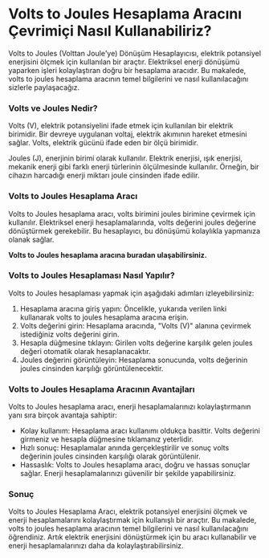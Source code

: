 Volts to Joules Hesaplama Aracını Çevrimiçi Nasıl Kullanabiliriz?
=================================================================

Volts to Joules (Volttan Joule'ye) Dönüşüm Hesaplayıcısı, elektrik potansiyel enerjisini ölçmek için kullanılan bir araçtır. Elektriksel enerji dönüşümü yaparken işleri kolaylaştıran doğru bir hesaplama aracıdır. Bu makalede, volts to joules hesaplama aracının temel bilgilerini ve nasıl kullanılacağını sizlerle paylaşacağız.

### Volts ve Joules Nedir?

Volts (V), elektrik potansiyelini ifade etmek için kullanılan bir elektrik birimidir. Bir devreye uygulanan voltaj, elektrik akımının hareket etmesini sağlar. Volts, elektrik gücünü ifade eden bir ölçü birimidir.

Joules (J), enerjinin birimi olarak kullanılır. Elektrik enerjisi, ışık enerjisi, mekanik enerji gibi farklı enerji türlerinin ölçülmesinde kullanılır. Örneğin, bir cihazın harcadığı enerji miktarı joule cinsinden ifade edilir.

### Volts to Joules Hesaplama Aracı

Volts to Joules hesaplama aracı, volts birimini joules birimine çevirmek için kullanılır. Elektriksel enerji hesaplamalarında, volts değerini joules değerine dönüştürmek gerekebilir. Bu hesaplayıcı, bu dönüşümü kolaylıkla yapmanıza olanak sağlar.

**Volts to Joules hesaplama aracına buradan ulaşabilirsiniz.**

### Volts to Joules Hesaplaması Nasıl Yapılır?

Volts to Joules hesaplaması yapmak için aşağıdaki adımları izleyebilirsiniz:

1. Hesaplama aracına giriş yapın: Öncelikle, yukarıda verilen linki kullanarak volts to joules hesaplama aracına erişin.
2. Volts değerini girin: Hesaplama aracında, "Volts (V)" alanına çevirmek istediğiniz volts değerini girin.
3. Hesapla düğmesine tıklayın: Girilen volts değerine karşılık gelen joules değeri otomatik olarak hesaplanacaktır.
4. Joules değerini görüntüleyin: Hesaplama sonucunda, volts değerinin joules cinsinden karşılığı görüntülenecektir.

### Volts to Joules Hesaplama Aracının Avantajları

Volts to Joules hesaplama aracı, enerji hesaplamalarınızı kolaylaştırmanın yanı sıra birçok avantaja sahiptir:

- Kolay kullanım: Hesaplama aracı kullanımı oldukça basittir. Volts değerini girmeniz ve hesapla düğmesine tıklamanız yeterlidir.
- Hızlı sonuç: Hesaplamalar anında gerçekleştirilir ve sonuç volts değerinin joules cinsinden karşılığı olarak görüntülenir.
- Hassaslık: Volts to Joules hesaplama aracı, doğru ve hassas sonuçlar sağlar. Enerji hesaplamalarınızı güvenilir bir şekilde yapabilirsiniz.

### Sonuç

Volts to Joules Hesaplama Aracı, elektrik potansiyel enerjisini ölçmek ve enerji hesaplamalarını kolaylaştırmak için kullanışlı bir araçtır. Bu makalede, volts to joules hesaplama aracının temel bilgilerini ve nasıl kullanılacağını öğrendiniz. Artık elektrik enerjisini dönüştürmek için bu aracı kullanabilir ve enerji hesaplamalarınızı daha da kolaylaştırabilirsiniz.